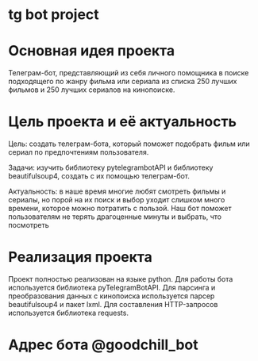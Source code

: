 # tg bot project

# Основная идея проекта
Телеграм-бот, представляющий из себя личного помощника в поиске подходящего по жанру фильма или сериала 
из списка 250 лучших фильмов и 250 лучших сериалов на кинопоиске.

# Цель проекта и её актуальность
Цель: создать телеграм-бота, который поможет подобрать фильм или сериал по предпочтениям пользователя.

Задачи: изучить библиотеку pytelegrambotAPI и библиотеку beautifulsoup4, создать с их помощью телеграм-бот.

Актуальность: в наше время многие любят смотреть фильмы и сериалы, но порой на их поиск и выбор уходит слишком много времени, которое можно потратить с пользой. Наш бот поможет пользователям не терять драгоценные минуты и выбрать, что посмотреть

# Реализация проекта
Проект полностью реализован на языке python. Для работы бота используется библиотека pyTelegramBotAPI. 
Для парсинга и преобразования данных с кинопоиска используется парсер beautifulsoup4 и пакет lxml. 
Для составления HTTP-запросов используется библиотека requests. 

# Адрес бота @goodchill_bot
